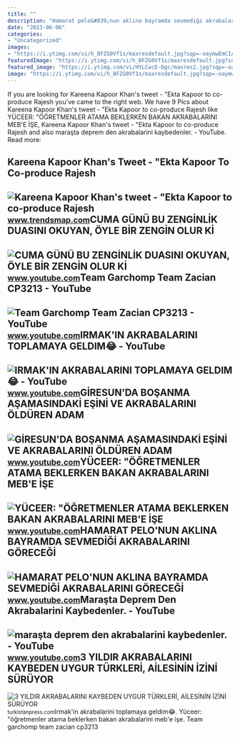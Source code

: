 ```yaml
---
title: ""
description: "Hamarat pelo&#039;nun aklina bayramda sevmedi̇ği̇ akrabalarini göreceği̇"
date: "2023-06-06"
categories:
- "Uncategorized"
images:
- "https://i.ytimg.com/vi/h_BFZG0Vf1s/maxresdefault.jpg?sqp=-oaymwEmCIAKENAF8quKqQMa8AEB-AHOBYACgAqKAgwIABABGE8gTyhlMA8=&amp;rs=AOn4CLBbTy-LWqEc0Sw2DidaRPa4NryhYw"
featuredImage: "https://i.ytimg.com/vi/h_BFZG0Vf1s/maxresdefault.jpg?sqp=-oaymwEmCIAKENAF8quKqQMa8AEB-AHOBYACgAqKAgwIABABGE8gTyhlMA8=&amp;rs=AOn4CLBbTy-LWqEc0Sw2DidaRPa4NryhYw"
featured_image: "https://i.ytimg.com/vi/HYLCwcE-Dgc/maxres2.jpg?sqp=-oaymwEoCIAKENAF8quKqQMcGADwAQH4AYwCgALgA4oCDAgAEAEYRSBHKGUwDw==&amp;rs=AOn4CLC_ulBvmvqa2cf2uT56Qfk3FCYaDA"
image: "https://i.ytimg.com/vi/h_BFZG0Vf1s/maxresdefault.jpg?sqp=-oaymwEmCIAKENAF8quKqQMa8AEB-AHOBYACgAqKAgwIABABGE8gTyhlMA8=&amp;rs=AOn4CLBbTy-LWqEc0Sw2DidaRPa4NryhYw"
---
```


If you are looking for Kareena Kapoor Khan's tweet - "Ekta Kapoor to co-produce Rajesh you've came to the right web. We have 9 Pics about Kareena Kapoor Khan's tweet - "Ekta Kapoor to co-produce Rajesh like YÜCEER: "ÖĞRETMENLER ATAMA BEKLERKEN BAKAN AKRABALARINI MEB'E İŞE, Kareena Kapoor Khan's tweet - "Ekta Kapoor to co-produce Rajesh and also maraşta deprem den akrabalarini kaybedenler. - YouTube. Read more:

Kareena Kapoor Khan's Tweet - "Ekta Kapoor To Co-produce Rajesh
---------------------------------------------------------------

 ![Kareena Kapoor Khan's tweet - "Ekta Kapoor to co-produce Rajesh](https://pbs.twimg.com/media/Fcyada8X0AANSFu.jpg) <small>www.trendsmap.com</small>CUMA GÜNÜ BU ZENGİNLİK DUASINI OKUYAN, ÖYLE BİR ZENGİN OLUR Kİ
--------------------------------------------------------------

 ![CUMA GÜNÜ BU ZENGİNLİK DUASINI OKUYAN, ÖYLE BİR ZENGİN OLUR Kİ](https://i.ytimg.com/vi/mQx7DGqJiqs/maxresdefault.jpg) <small>www.youtube.com</small>Team Garchomp Team Zacian CP3213 - YouTube
------------------------------------------

 ![Team Garchomp Team Zacian CP3213 - YouTube](https://i.ytimg.com/vi/HYLCwcE-Dgc/maxres2.jpg?sqp=-oaymwEoCIAKENAF8quKqQMcGADwAQH4AYwCgALgA4oCDAgAEAEYRSBHKGUwDw==&rs=AOn4CLC_ulBvmvqa2cf2uT56Qfk3FCYaDA) <small>www.youtube.com</small>IRMAK'IN AKRABALARINI TOPLAMAYA GELDIM😂 - YouTube
-------------------------------------------------

 ![IRMAK'IN AKRABALARINI TOPLAMAYA GELDIM😂 - YouTube](https://i.ytimg.com/vi/d3QSRDT_zRk/maxresdefault.jpg) <small>www.youtube.com</small>GİRESUN'DA BOŞANMA AŞAMASINDAKİ EŞİNİ VE AKRABALARINI ÖLDÜREN ADAM
------------------------------------------------------------------

 ![GİRESUN'DA BOŞANMA AŞAMASINDAKİ EŞİNİ VE AKRABALARINI ÖLDÜREN ADAM](https://i.ytimg.com/vi/18qqS6VCLLU/maxresdefault.jpg) <small>www.youtube.com</small>YÜCEER: "ÖĞRETMENLER ATAMA BEKLERKEN BAKAN AKRABALARINI MEB'E İŞE
-----------------------------------------------------------------

 ![YÜCEER: "ÖĞRETMENLER ATAMA BEKLERKEN BAKAN AKRABALARINI MEB'E İŞE](https://i.ytimg.com/vi/rP4lQtBVLwQ/maxresdefault.jpg) <small>www.youtube.com</small>HAMARAT PELO'NUN AKLINA BAYRAMDA SEVMEDİĞİ AKRABALARINI GÖRECEĞİ
----------------------------------------------------------------

 ![HAMARAT PELO'NUN AKLINA BAYRAMDA SEVMEDİĞİ AKRABALARINI GÖRECEĞİ](https://i.ytimg.com/vi/KljHzSdvUXk/maxresdefault.jpg) <small>www.youtube.com</small>Maraşta Deprem Den Akrabalarini Kaybedenler. - YouTube
------------------------------------------------------

 ![maraşta deprem den akrabalarini kaybedenler. - YouTube](https://i.ytimg.com/vi/h_BFZG0Vf1s/maxresdefault.jpg?sqp=-oaymwEmCIAKENAF8quKqQMa8AEB-AHOBYACgAqKAgwIABABGE8gTyhlMA8=&rs=AOn4CLBbTy-LWqEc0Sw2DidaRPa4NryhYw) <small>www.youtube.com</small>3 YILDIR AKRABALARINI KAYBEDEN UYGUR TÜRKLERİ, AİLESİNİN İZİNİ SÜRÜYOR
----------------------------------------------------------------------

 ![3 YILDIR AKRABALARINI KAYBEDEN UYGUR TÜRKLERİ, AİLESİNİN İZİNİ SÜRÜYOR](https://turkistanpress.com/upload/arsiv/opt-p1-C0DVF0TJSOXQEBFSZ94B.jpg) <small>turkistanpress.com</small>Irmak'in akrabalarini toplamaya geldim😂. Yüceer: "öğretmenler atama beklerken bakan akrabalarini meb'e i̇şe. Team garchomp team zacian cp3213
